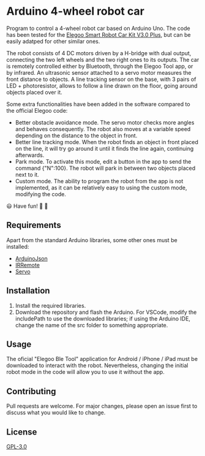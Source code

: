 # Arduino 4-wheel robot car
Program to control a 4-wheel robot car based on Arduino Uno. The code has been tested for the [Elegoo Smart Robot Car Kit V3.0 Plus](https://www.elegoo.com/download/), but can be easily adatped for other similar ones.

The robot consists of 4 DC motors driven by a H-bridge with dual output, connecting the two left wheels and the two right ones to its outputs. The car is remotely controlled either by Bluetooth, through the Elegoo Tool app, or by infrared. An ultrasonic sensor attached to a servo motor measures the front distance to objects. A line tracking sensor on the base, with 3 pairs of LED + photoresistor, allows to follow a line drawn on the floor, going around objects placed over it.

Some extra functionalities have been added in the software compared to the official Elegoo code:
- Better obstacle avoidance mode. The servo motor checks more angles and behaves consequently. The robot also moves at a variable speed depending on the distance to the object in front.
- Better line tracking mode. When the robot finds an object in front placed on the line, it will try go around it until it finds the line again, continuing afterwards.
- Park mode. To activate this mode, edit a button in the app to send the command {"N":100}. The robot will park in between two objects placed next to it.
- Custom mode. The ability to program the robot from the app is not implemented, as it can be relatively easy to using the custom mode, modifying the code.

:smiley: Have fun! :robot: :car:

## Requirements
Apart from the standard Arduino libraries, some other ones must be installed:
- [ArduinoJson](https://arduinojson.org)
- [IRRemote](https://github.com/z3t0/Arduino-IRremote)
- [Servo](https://www.arduino.cc/reference/en/libraries/servo/)

## Installation
1. Install the required libraries.
2. Download the repository and flash the Arduino. For VSCode, modify the includePath to use the downloaded libraries; if using the Arduino IDE, change the name of the src folder to something appropriate.

## Usage
The oficial "Elegoo Ble Tool" application for Android / iPhone / iPad must be downloaded to interact with the robot. Nevertheless, changing the initial robot mode in the code will allow you to use it without the app.

## Contributing
Pull requests are welcome. For major changes, please open an issue first to discuss what you would like to change.

## License
[GPL-3.0](https://choosealicense.com/licenses/gpl-3.0/)